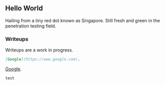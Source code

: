 ## Hello World

Hailing from a tiny red dot known as Singapore. Still fresh and green in the penetration testing field.
<script src="https://www.hackthebox.eu/badge/86082"></script>

### Writeups

Writeups are a work in progress.

```markdown
[Google](https://www.google.com).
```
[Google](https://www.google.com).

`test`
